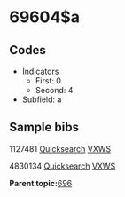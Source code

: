 # 69604$a

## Codes

-   Indicators
    -   First: 0
    -   Second: 4
-   Subfield: a

## Sample bibs

1127481 [Quicksearch](https://search.library.yale.edu/catalog/1127481) [VXWS](http://prodorbis.library.yale.edu:7014/vxws/GetHoldingsService?bibId=1127481)

4830134 [Quicksearch](https://search.library.yale.edu/catalog/4830134) [VXWS](http://prodorbis.library.yale.edu:7014/vxws/GetHoldingsService?bibId=4830134)

**Parent topic:**[696](../../tags/696/696.md)

